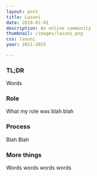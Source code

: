 ```yaml
---
layout: post
title: Lasuni
date: 2018-01-01
description: An online community
thumbnail: /images/lasuni.png
css: lasuni
year: 2011-2015

---
```

<div class="text_container" markdown="1">

### TL;DR
Words

### Role
What my role was blah blah

### Process
Blah Blah

### More things
Words words words words

</div>
